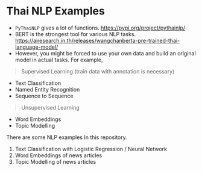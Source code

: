 # Thai NLP Examples

- `PyThaiNLP` gives a lot of functions.
https://pypi.org/project/pythainlp/
- BERT is the strongest tool for various NLP tasks. 
https://airesearch.in.th/releases/wangchanberta-pre-trained-thai-language-model/
- However, you might be forced to use your own data and build an original model in actual tasks. For example, 

> Supervised Learning (train data with annotation is necessary)

- Text Classification
- Named Entity Recognition
- Sequence to Sequence


> Unsupervised Learning

- Word Embeddings
- Topic Modelling

There are some NLP examples In this repository.

1. Text Classification with Logistic Regression / Neural Network
2. Word Embeddings of news articles
3. Topic Modelling of news articles